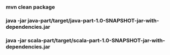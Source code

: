 ### mvn clean package
### java -jar java-part/target/java-part-1.0-SNAPSHOT-jar-with-dependencies.jar
### java -jar scala-part/target/scala-part-1.0-SNAPSHOT-jar-with-dependencies.jar
